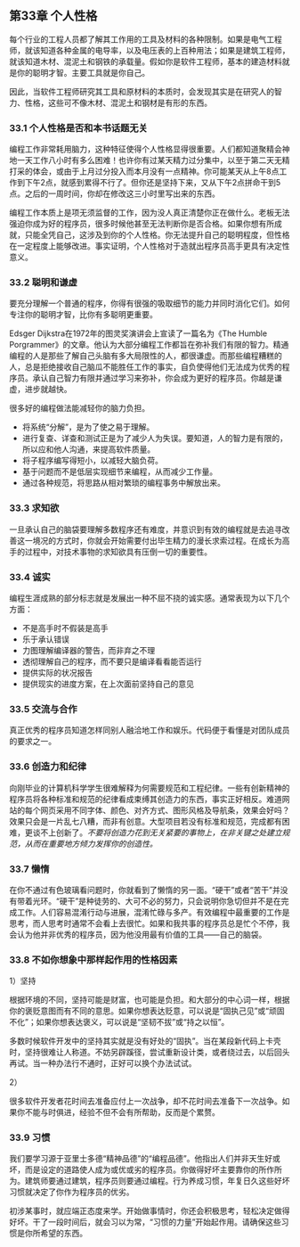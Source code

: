 ## 第33章 个人性格

每个行业的工程人员都了解其工作用的工具及材料的各种限制。如果是电气工程师，就该知道各种金属的电导率，以及电压表的上百种用法；如果是建筑工程师，就该知道木材、混泥土和钢铁的承载量。假如你是软件工程师，基本的建造材料就是你的聪明才智。主要工具就是你自己。

因此，当软件工程师研究其工具和原材料的本质时，会发现其实是在研究人的智力、性格，这些可不像木材、混泥土和钢材是有形的东西。

### 33.1 个人性格是否和本书话题无关

编程工作非常耗用脑力，这种特征使得个人性格显得很重要。人们都知道聚精会神地一天工作八小时有多么困难！也许你有过某天精力过分集中，以至于第二天无精打采的体会，或由于上月过分投入而本月没有一点精神。你可能某天从上午8点工作到下午2点，就感到累得不行了。但你还是坚持下来，又从下午2点拼命干到5点。之后的一周时间，你却在修改这三小时里写出来的东西。

编程工作本质上是项无须监督的工作，因为没人真正清楚你正在做什么。老板无法强迫你成为好的程序员，很多时候他甚至无法判断你是否合格。如果你想有所成就，只能全凭自己，这涉及到你的个人性格。你无法提升自己的聪明程度，但性格在一定程度上能够改进。事实证明，个人性格对于造就出程序员高手更具有决定性意义。

### 33.2 聪明和谦虚

要充分理解一个普通的程序，你得有很强的吸取细节的能力并同时消化它们。如何专注你的聪明才智，比你有多聪明更重要。

Edsger Dijkstra在1972年的图灵奖演讲会上宣读了一篇名为《The Humble Porgrammer》的文章。他认为大部分编程工作都旨在弥补我们有限的智力。精通编程的人是那些了解自己头脑有多大局限性的人，都很谦虚。而那些编程糟糕的人，总是拒绝接收自己脑瓜不能胜任工作的事实，自负使得他们无法成为优秀的程序员。承认自己智力有限并通过学习来弥补，你会成为更好的程序员。你越是谦虚，进步就越快。

很多好的编程做法能减轻你的脑力负担。

- 将系统“分解”，是为了使之易于理解。
- 进行复查、详查和测试正是为了减少人为失误。要知道，人的智力是有限的，所以应和他人沟通，来提高软件质量。
- 将子程序编写得短小，以减轻大脑负荷。
- 基于问题而不是低层实现细节来编程，从而减少工作量。
- 通过各种规范，将思路从相对繁琐的编程事务中解放出来。

### 33.3 求知欲

一旦承认自己的脑袋要理解多数程序还有难度，并意识到有效的编程就是去追寻改善这一境况的方式时，你就会开始需要付出毕生精力的漫长求索过程。在成长为高手的过程中，对技术事物的求知欲具有压倒一切的重要性。

### 33.4 诚实

编程生涯成熟的部分标志就是发展出一种不屈不挠的诚实感。通常表现为以下几个方面：

- 不是高手时不假装是高手
- 乐于承认错误
- 力图理解编译器的警告，而非弃之不理
- 透彻理解自己的程序，而不要只是编译看看能否运行
- 提供实际的状况报告
- 提供现实的进度方案，在上次面前坚持自己的意见

### 33.5 交流与合作

真正优秀的程序员知道怎样同别人融洽地工作和娱乐。代码便于看懂是对团队成员的要求之一。

### 33.6 创造力和纪律

向刚毕业的计算机科学学生很难解释为何需要规范和工程纪律。一些有创新精神的程序员将各种标准和规范的纪律看成束缚其创造力的东西，事实正好相反。难道网站的每个网页采用不同字体、颜色、对齐方式、图形风格及导航条，效果会好吗？效果只会是一片乱七八糟，而非有创意。大型项目若没有标准和规范，完成都有困难，更谈不上创新了。*不要将创造力花到无关紧要的事物上，在非关键之处建立规范，从而在重要地方倾力发挥你的创造性。*

### 33.7 懒惰

在你不通过有色玻璃看问题时，你就看到了懒惰的另一面。“硬干”或者“苦干”并没有带着光环。“硬干”是种徒劳的、大可不必的努力，只会说明你急切但并不是在完成工作。人们容易混淆行动与进展，混淆忙碌与多产。有效编程中最重要的工作是思考，而人思考时通常不会看上去很忙。如果和我共事的程序员总是忙个不停，我会认为他并非优秀的程序员，因为他没用最有价值的工具——自己的脑袋。

### 33.8 不如你想象中那样起作用的性格因素

1）坚持

根据环境的不同，坚持可能是财富，也可能是负担。和大部分的中心词一样，根据你的褒贬意图而有不同的意思。如果你想表达贬意，可以说是“固执己见”或“顽固不化”；如果你想表达褒义，可以说是“坚韧不拔”或“持之以恒”。

多数时候软件开发中的坚持其实就是没有好处的“固执”。当在某段新代码上卡壳时，坚持很难让人称道。不妨另辟蹊径，尝试重新设计类，或者绕过去，以后回头再试。当一种办法行不通时，正好可以换个办法试试。

2）

很多软件开发者花时间去准备应付上一次战争，却不花时间去准备下一次战争。如果你不能与时俱进，经验不但不会有所帮助，反而是个累赘。

### 33.9 习惯

我们要学习源于亚里士多德“精神品德”的“编程品德”。他指出人们并非天生好或坏，而是设定的道路使人成为或优或劣的程序员。你做得好坏主要靠你的所作所为。建筑师要通过建筑，程序员则要通过编程。行为养成习惯，年复日久这些好坏习惯就决定了你作为程序员的优劣。

初涉某事时，就应端正态度来学。开始做事情时，你还会积极思考，轻松决定做得好坏。干了一段时间后，就会习以为常，“习惯的力量”开始起作用。请确保这些习惯是你所希望的东西。
